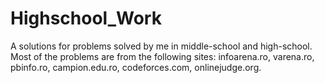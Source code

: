 # Highschool_Work
A solutions for problems solved by me in middle-school and high-school. Most of the problems are from the following sites: infoarena.ro, varena.ro, pbinfo.ro, campion.edu.ro, codeforces.com, onlinejudge.org.
